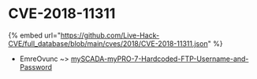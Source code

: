 # CVE-2018-11311
{% embed url="https://github.com/Live-Hack-CVE/full_database/blob/main/cves/2018/CVE-2018-11311.json" %}

* EmreOvunc ~> [mySCADA-myPRO-7-Hardcoded-FTP-Username-and-Password](https://www.alice-snow.ru/2018/database/cve-2018-11311/myscada-mypro-7-hardcoded-ftp-username-and-password-emreovunc)